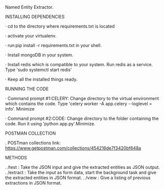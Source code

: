 Named Entity Extractor.

INSTALLING DEPENDENCIES


·       cd to the directory where requirements.txt is located

·       activate your virtualenv.

·       run:pip install -r requirements.txt in your shell.
  
·       Install mongoDB in your system.

·       Install redis which is compatible to your system. Run redis as a service. Type 'sudo systemctl start redis'

·       Keep all the installed things ready.

  
  RUNNING THE CODE

· Command prompt #1:CELERY: Change directory to the virtual environment which contains the code. Type 'celery worker -A         app.celery --loglevel = info'. Minimize

· Command prompt #2:CODE: Change directory to the folder containing the code. Run it using 'python app.py'.Minimize.

  POSTMAN COLLECTION
  
. POSTman collections link: https://www.getpostman.com/collections/454216de7f3420bf648a

  METHODS 

.  /test : Take the JSON input and give the extracted entities as JSON output.
.  /extract : Take the input as form data, start the background task and give the extracted entities in JSON format.
.  /view : Give a listing of previous extractions in JSON format.
